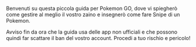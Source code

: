 ---
---

Benvenuti su questa piccola guida per Pokemon GO, dove vi spiegherò come gestire al meglio il vostro zaino e insegnerò come fare Snipe di un Pokemon.

Avviso fin da ora che la guida usa delle app non ufficiali e che possono quindi far scattare il ban del vostro account. Procedi a tuo rischio e pericolo!
